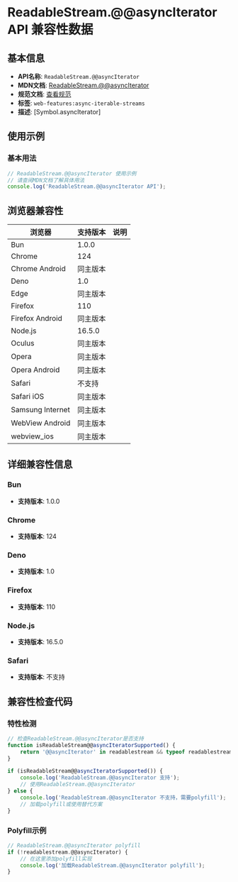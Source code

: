 # ReadableStream.@@asyncIterator API 兼容性数据

## 基本信息

- **API名称**: `ReadableStream.@@asyncIterator`
- **MDN文档**: [ReadableStream.@@asyncIterator](https://developer.mozilla.org/docs/Web/JavaScript/Reference/Global_Objects/Symbol/asyncIterator)
- **规范文档**: [查看规范](https://streams.spec.whatwg.org/#rs-asynciterator)
- **标签**: `web-features:async-iterable-streams`
- **描述**: [Symbol.asyncIterator]

## 使用示例

### 基本用法

```javascript
// ReadableStream.@@asyncIterator 使用示例
// 请查阅MDN文档了解具体用法
console.log('ReadableStream.@@asyncIterator API');
```

## 浏览器兼容性

| 浏览器 | 支持版本 | 说明 |
|--------|----------|------|
| Bun | 1.0.0 |  |
| Chrome | 124 |  |
| Chrome Android | 同主版本 |  |
| Deno | 1.0 |  |
| Edge | 同主版本 |  |
| Firefox | 110 |  |
| Firefox Android | 同主版本 |  |
| Node.js | 16.5.0 |  |
| Oculus | 同主版本 |  |
| Opera | 同主版本 |  |
| Opera Android | 同主版本 |  |
| Safari | 不支持 |  |
| Safari iOS | 同主版本 |  |
| Samsung Internet | 同主版本 |  |
| WebView Android | 同主版本 |  |
| webview_ios | 同主版本 |  |

## 详细兼容性信息

### Bun

- **支持版本**: 1.0.0

### Chrome

- **支持版本**: 124

### Deno

- **支持版本**: 1.0

### Firefox

- **支持版本**: 110

### Node.js

- **支持版本**: 16.5.0

### Safari

- **支持版本**: 不支持

## 兼容性检查代码

### 特性检测

```javascript
// 检查ReadableStream.@@asyncIterator是否支持
function isReadableStream@@asyncIteratorSupported() {
    return '@@asyncIterator' in readablestream && typeof readablestream.@@asyncIterator === 'function';
}

if (isReadableStream@@asyncIteratorSupported()) {
    console.log('ReadableStream.@@asyncIterator 支持');
    // 使用ReadableStream.@@asyncIterator
} else {
    console.log('ReadableStream.@@asyncIterator 不支持，需要polyfill');
    // 加载polyfill或使用替代方案
}
```

### Polyfill示例

```javascript
// ReadableStream.@@asyncIterator polyfill
if (!readablestream.@@asyncIterator) {
    // 在这里添加polyfill实现
    console.log('加载ReadableStream.@@asyncIterator polyfill');
}
```

